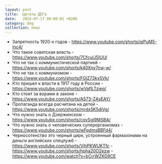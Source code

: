 ```yaml
---
layout: post
title:  Цитаты ДЕГа
date:   2024-07-17 00:00:01 +0200
category: deg
collection: news
---
```


- Запретность 1920-х годов - <https://www.youtube.com/shorts/qjPuM5-lnc4/>  
- Что такое советская власть - <https://www.youtube.com/shorts/7CfcuIJ5IUU/>  
- Что не так с коммунистической партией - <https://www.youtube.com/shorts/k40Xny7nw-w/>  
- Что не так с коммунизмом - <https://www.youtube.com/shorts/FGlZ73kxSVk/>  
- Кто пришел к власти в 1917 году в России - <https://www.youtube.com/shorts/wVaflLTzieg/>  
- Кто стоит за ворами в законе - <https://www.youtube.com/shorts/AS73-ZAsEAY/>  
- Пропаганда всегда расчитана на детей - <https://www.youtube.com/shorts/mrdx5K5diVg/>  
- Что нужно знать о Дзержинском - <https://www.youtube.com/shorts/covSgl9MSBA/>
- Что нужно знать о человеческих суперорганизмах - <https://www.youtube.com/shorts/wFpdmsBBFd4/>
- Черносотенство это черный цирк, устроенный фармазонами на деньги английских спецлужб - <https://www.youtube.com/shorts/VihPKWUKTfc> - <https://www.youtube.com/shorts/hpha20O2ezw> - <https://www.youtube.com/watch?v=bCrrWZKG9CE>

